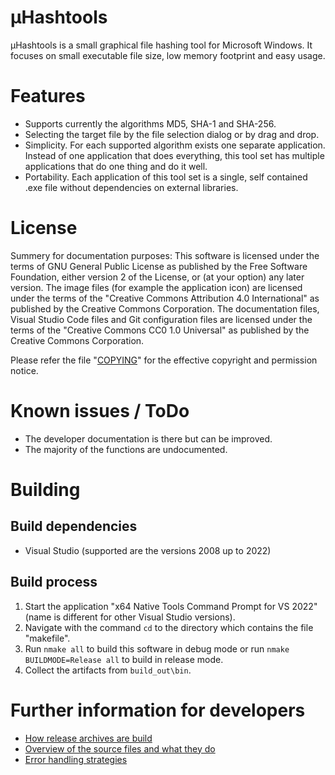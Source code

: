 <!--
SPDX-FileCopyrightText: 2024 Marcel Gosmann <thafiredragonofdeath@gmail.com>
SPDX-License-Identifier: CC0-1.0
-->

# µHashtools
µHashtools is a small graphical file hashing tool for Microsoft Windows.
It focuses on small executable file size, low memory footprint and easy usage.

# Features
* Supports currently the algorithms MD5, SHA-1 and SHA-256.
* Selecting the target file by the file selection dialog or by drag and drop.
* Simplicity. For each supported algorithm exists one separate application. Instead of one application that does everything, this tool set has multiple applications that do one thing and do it well.
* Portability. Each application of this tool set is a single, self contained .exe file without dependencies on external libraries.

# License
Summery for documentation purposes:
This software is licensed under the terms of GNU General Public License as published by the Free Software Foundation, either version 2 of the License, or (at your option) any later version.
The image files (for example the application icon) are licensed under the terms of the "Creative Commons Attribution 4.0 International" as published by the Creative Commons Corporation.
The documentation files, Visual Studio Code files and Git configuration files are licensed under the terms of the "Creative Commons CC0 1.0 Universal" as published by the Creative Commons Corporation.

Please refer the file "[COPYING](COPYING)" for the effective copyright and permission notice.

# Known issues / ToDo
* The developer documentation is there but can be improved.
* The majority of the functions are undocumented.

# Building
## Build dependencies
* Visual Studio (supported are the versions 2008 up to 2022)

## Build process
1. Start the application "x64 Native Tools Command Prompt for VS 2022" (name is different for other Visual Studio versions).
2. Navigate with the command `cd` to the directory which contains the file "makefile".
3. Run `nmake all` to build this software in debug mode or run `nmake BUILDMODE=Release all` to build in release mode.
4. Collect the artifacts from `build_out\bin`.

# Further information for developers
* [How release archives are build](res/developer_documentation/release_procedure.md)
* [Overview of the source files and what they do](res/developer_documentation/source_files_overview.md)
* [Error handling strategies](res/developer_documentation/error_handling_overview.md)